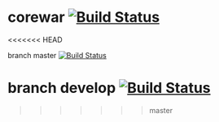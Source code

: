 # corewar [![Build Status](https://travis-ci.org/tarama78/corewar.svg)](https://travis-ci.org/tarama78/corewar)
<<<<<<< HEAD

branch master [![Build Status](https://travis-ci.org/tarama78/corewar.svg?branch=master)](https://travis-ci.org/tarama78/corewar)

branch develop [![Build Status](https://travis-ci.org/tarama78/corewar.svg?branch=develop)](https://travis-ci.org/tarama78/corewar)
=======
>>>>>>> master

